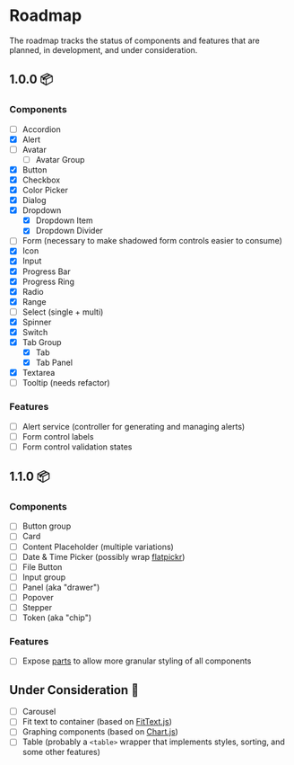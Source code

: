 # Roadmap

The roadmap tracks the status of components and features that are planned, in development, and under consideration.

## 1.0.0 📦

### Components

- [ ] Accordion
- [x] Alert
- [ ] Avatar
  - [ ] Avatar Group
- [x] Button
- [x] Checkbox
- [x] Color Picker
- [x] Dialog
- [x] Dropdown
  - [x] Dropdown Item
  - [x] Dropdown Divider
- [ ] Form (necessary to make shadowed form controls easier to consume)
- [x] Icon
- [x] Input
- [x] Progress Bar
- [x] Progress Ring
- [x] Radio
- [x] Range
- [ ] Select (single + multi)
- [x] Spinner
- [x] Switch
- [x] Tab Group
  - [x] Tab
  - [x] Tab Panel
- [x] Textarea
- [ ] Tooltip (needs refactor)

### Features

- [ ] Alert service (controller for generating and managing alerts)
- [ ] Form control labels
- [ ] Form control validation states

## 1.1.0 📦

### Components

- [ ] Button group
- [ ] Card
- [ ] Content Placeholder (multiple variations)
- [ ] Date & Time Picker (possibly wrap [flatpickr](https://flatpickr.js.org/))
- [ ] File Button
- [ ] Input group
- [ ] Panel (aka "drawer")
- [ ] Popover
- [ ] Stepper
- [ ] Token (aka "chip")

### Features

- [ ] Expose [parts](https://developer.mozilla.org/en-US/docs/Web/CSS/::part) to allow more granular styling of all components

## Under Consideration 🤔

- [ ] Carousel
- [ ] Fit text to container (based on [FitText.js](https://github.com/adactio/FitText.js))
- [ ] Graphing components (based on [Chart.js](https://www.chartjs.org/))
- [ ] Table (probably a `<table>` wrapper that implements styles, sorting, and some other features)
